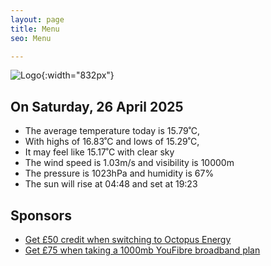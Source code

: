 ```yaml
---
layout: page
title: Menu
seo: Menu

---
```


![Logo](/images/logo.jpg){:width="832px"}

<!-- weather_marker starts -->
## On Saturday, 26 April 2025

- The average temperature today is 15.79˚C,
- With highs of 16.83˚C and lows of 15.29˚C,
- It may feel like 15.17˚C with clear sky
- The wind speed is 1.03m/s and visibility is 10000m
- The pressure is 1023hPa and humidity is 67%
- The sun will rise at 04:48 and set at 19:23

<!-- weather_marker ends -->

## Sponsors

- [Get £50 credit when switching to Octopus Energy](https://bit.ly/3oD1nnS)
- [Get £75 when taking a 1000mb YouFibre broadband plan](https://aklam.io/91zWhU?)
